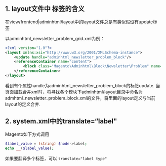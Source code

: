 ## 1. layout文件中 <update handle="">标签的含义

在view/frontend|adminhtml/layout中的layout文件总是有类似假设有update标签

以adminhtml_newsletter_problem_grid.xml为例：

```xml
<?xml version="1.0"?>
<layout xmlns:xsi="http://www.w3.org/2001/XMLSchema-instance">
    <update handle="adminhtml_newsletter_problem_block"/>
    <referenceContainer name="content">
        <block class="Magento\Adminhtml\Block\Newsletter\Problem" name="adminhtml.newsletter.problem.container"/>
    </referenceContainer>
</layout> 
```

看到有个属性handle为adminhtml_newsletter_problem_block的标签update. 当页面加载合并xml时，将寻找各个模块下adminhtml/layout目录中命名为admhtml_newsletter_problem_block.xml的文件，将里面的layout定义与当前layout的定义合并.

## 2. system.xml中的translate=“label"

Magento如下方式调用

```php
$label_value = (string) $node->label;
echo __($label_value); 
```

如果要翻译多个标签，可以 `translate="label type"`